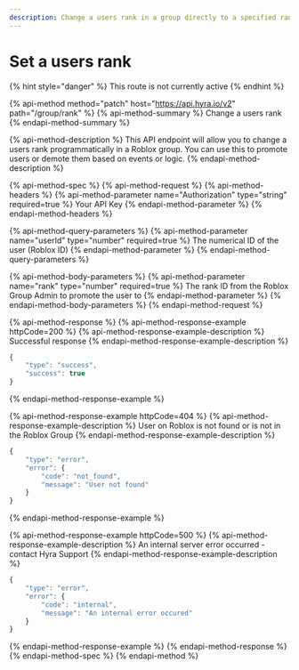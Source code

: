 ```yaml
---
description: Change a users rank in a group directly to a specified rank
---
```


# Set a users rank

{% hint style="danger" %}
This route is not currently active
{% endhint %}

{% api-method method="patch" host="https://api.hyra.io/v2" path="/group/rank" %}
{% api-method-summary %}
Change a users rank
{% endapi-method-summary %}

{% api-method-description %}
This API endpoint will allow you to change a users rank programmatically in a Roblox group. You can use this to promote users or demote them based on events or logic. 
{% endapi-method-description %}

{% api-method-spec %}
{% api-method-request %}
{% api-method-headers %}
{% api-method-parameter name="Authorization" type="string" required=true %}
Your API Key
{% endapi-method-parameter %}
{% endapi-method-headers %}

{% api-method-query-parameters %}
{% api-method-parameter name="userId" type="number" required=true %}
The numerical ID of the user \(Roblox ID\)
{% endapi-method-parameter %}
{% endapi-method-query-parameters %}

{% api-method-body-parameters %}
{% api-method-parameter name="rank" type="number" required=true %}
The rank ID from the Roblox Group Admin to promote the user to
{% endapi-method-parameter %}
{% endapi-method-body-parameters %}
{% endapi-method-request %}

{% api-method-response %}
{% api-method-response-example httpCode=200 %}
{% api-method-response-example-description %}
Successful response
{% endapi-method-response-example-description %}

```javascript
{
    "type": "success",
    "success": true
}
```
{% endapi-method-response-example %}

{% api-method-response-example httpCode=404 %}
{% api-method-response-example-description %}
User on Roblox is not found or is not in the Roblox Group
{% endapi-method-response-example-description %}

```javascript
{
    "type": "error",
    "error": {
        "code": "not_found",
        "message": "User not found"
    }
}
```
{% endapi-method-response-example %}

{% api-method-response-example httpCode=500 %}
{% api-method-response-example-description %}
An internal server error occurred - contact Hyra Support
{% endapi-method-response-example-description %}

```javascript
{
    "type": "error",
    "error": {
        "code": "internal",
        "message": "An internal error occured"
    }
}
```
{% endapi-method-response-example %}
{% endapi-method-response %}
{% endapi-method-spec %}
{% endapi-method %}

